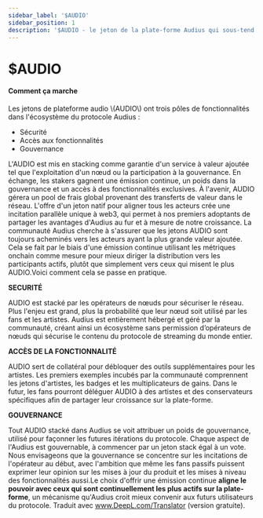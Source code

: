 ```yaml
---
sidebar_label: '$AUDIO'
sidebar_position: 1
description: '$AUDIO - le jeton de la plate-forme Audius qui sous-tend les actions à valeur ajoutée dans Audius'
---
```


# $AUDIO

#### Comment ça marche

Les jetons de plateforme audio \\(AUDIO\\) ont trois pôles de fonctionnalités dans l'écosystème du protocole Audius :

* Sécurité
* Accès aux fonctionnalités
* Gouvernance

L'AUDIO est mis en stacking comme garantie d'un service à valeur ajoutée tel que l'exploitation d'un nœud ou la participation à la gouvernance. En échange, les stakers gagnent une émission continue, un poids dans la gouvernance et un accès à des fonctionnalités exclusives. À l'avenir, AUDIO gérera un pool de frais global provenant des transferts de valeur dans le réseau. L'offre d'un jeton natif pour aligner tous les acteurs crée une incitation parallèle unique à web3, qui permet à nos premiers adoptants de partager les avantages d'Audius au fur et à mesure de notre croissance. La communauté Audius cherche à s'assurer que les jetons AUDIO sont toujours acheminés vers les acteurs ayant la plus grande valeur ajoutée. Cela se fait par le biais d'une émission continue utilisant les métriques onchain comme mesure pour mieux diriger la distribution vers les participants actifs, plutôt que simplement vers ceux qui misent le plus AUDIO.Voici comment cela se passe en pratique.

**SECURITÉ**

AUDIO est stacké par les opérateurs de nœuds pour sécuriser le réseau. Plus l'enjeu est grand, plus la probabilité que leur nœud soit utilisé par les fans et les artistes. Audius est entièrement hébergé et géré par la communauté, créant ainsi un écosystème sans permission d’opérateurs de nœuds qui sécurise le contenu du protocole de streaming du monde entier.

**ACCÈS DE LA FONCTIONNALITÉ**

AUDIO sert de collatéral pour débloquer des outils supplémentaires pour les artistes. Les premiers exemples incubés par la communauté comprennent les jetons d'artistes, les badges et les multiplicateurs de gains. Dans le futur, les fans pourront déléguer AUDIO à des artistes et des conservateurs spécifiques afin de partager leur croissance sur la plate-forme.

**GOUVERNANCE**

Tout AUDIO stacké dans Audius se voit attribuer un poids de gouvernance, utilisé pour façonner les futures itérations du protocole. Chaque aspect de l'Audius est gouvernable, à commencer par un jeton stack égal à un vote. Nous envisageons que la gouvernance se concentre sur les incitations de l'opérateur au début, avec l'ambition que même les fans passifs puissent exprimer leur opinion sur les mises à jour du produit et les mises à niveau des fonctionnalités aussi.Le choix d'offrir une émission continue **aligne le pouvoir avec ceux qui sont continuellement les plus actifs sur la plate-forme**, un mécanisme qu'Audius croit mieux convenir aux futurs utilisateurs du protocole. Traduit avec www.DeepL.com/Translator (version gratuite).
